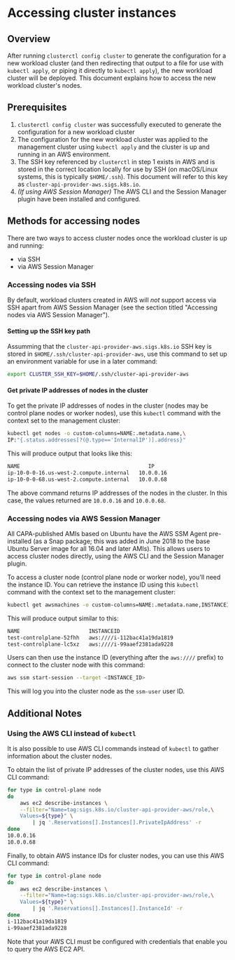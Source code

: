 # Accessing cluster instances

## Overview

After running `clusterctl config cluster` to generate the configuration for a new workload cluster (and then redirecting that output to a file for use with `kubectl apply`, or piping it directly to `kubectl apply`), the new workload cluster will be deployed. This document explains how to access the new workload cluster's nodes.

## Prerequisites

1. `clusterctl config cluster` was successfully executed to generate the configuration for a new workload cluster
2. The configuration for the new workload cluster was applied to the management cluster using `kubectl apply` and the cluster is up and running in an AWS environment.
3. The SSH key referenced by `clusterctl` in step 1 exists in AWS and is stored in the correct location locally for use by SSH (on macOS/Linux systems, this is typically `$HOME/.ssh`). This document will refer to this key as `cluster-api-provider-aws.sigs.k8s.io`.
4. _(If using AWS Session Manager)_ The AWS CLI and the Session Manager plugin have been installed and configured.

## Methods for accessing nodes

There are two ways to access cluster nodes once the workload cluster is up and running:

* via SSH
* via AWS Session Manager

### Accessing nodes via SSH

By default, workload clusters created in AWS will _not_ support access via SSH apart from AWS Session Manager (see the section titled "Accessing nodes via AWS Session Manager"). 

#### Setting up the SSH key path

Assumming that the `cluster-api-provider-aws.sigs.k8s.io` SSH key is stored in
`$HOME/.ssh/cluster-api-provider-aws`, use this command to set up an environment variable for use in a later command:

```bash
export CLUSTER_SSH_KEY=$HOME/.ssh/cluster-api-provider-aws
```

#### Get private IP addresses of nodes in the cluster

To get the private IP addresses of nodes in the cluster (nodes may be control plane nodes or worker nodes), use this `kubectl` command with the context set to the management cluster:

```bash
kubectl get nodes -o custom-columns=NAME:.metadata.name,\
IP:"{.status.addresses[?(@.type=='InternalIP')].address}"
```

This will produce output that looks like this:

```bash
NAME                                         IP
ip-10-0-0-16.us-west-2.compute.internal   10.0.0.16
ip-10-0-0-68.us-west-2.compute.internal   10.0.0.68
```

The above command returns IP addresses of the nodes in the cluster. In this
case, the values returned are `10.0.0.16` and `10.0.0.68`.

### Accessing nodes via AWS Session Manager

All CAPA-published AMIs based on Ubuntu have the AWS SSM Agent pre-installed (as a Snap package; this was added in June 2018 to the base Ubuntu Server image for all 16.04 and later AMIs). This allows users to access cluster nodes directly, using the AWS CLI and the Session Manager plugin.

To access a cluster node (control plane node or worker node), you'll need the instance ID. You can retrieve the instance ID using this `kubectl` command with the context set to the management cluster:

```bash
kubectl get awsmachines -o custom-columns=NAME:.metadata.name,INSTANCEID:.spec.providerID
```

This will produce output similar to this:

```bash
NAME                      INSTANCEID
test-controlplane-52fhh   aws:////i-112bac41a19da1819
test-controlplane-lc5xz   aws:////i-99aaef2381ada9228
```

Users can then use the instance ID (everything after the `aws:////` prefix) to connect to the cluster node with this command:

```bash
aws ssm start-session --target <INSTANCE_ID>
```

This will log you into the cluster node as the `ssm-user` user ID.

## Additional Notes

### Using the AWS CLI instead of `kubectl`

It is also possible to use AWS CLI commands instead of `kubectl` to gather information about the cluster nodes.

To obtain the list of private IP addresses of the cluster nodes, use this AWS CLI command:

```bash
for type in control-plane node
do
	aws ec2 describe-instances \
    --filter="Name=tag:sigs.k8s.io/cluster-api-provider-aws/role,\
    Values=${type}" \
		| jq '.Reservations[].Instances[].PrivateIpAddress' -r
done
10.0.0.16
10.0.0.68
```

Finally, to obtain AWS instance IDs for cluster nodes, you can use this AWS CLI command:

```bash
for type in control-plane node
do
	aws ec2 describe-instances \
    --filter="Name=tag:sigs.k8s.io/cluster-api-provider-aws/role,\
    Values=${type}" \
		| jq '.Reservations[].Instances[].InstanceId' -r
done
i-112bac41a19da1819
i-99aaef2381ada9228
```

Note that your AWS CLI must be configured with credentials that enable you to query the AWS EC2 API.
